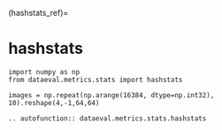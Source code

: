 (hashstats_ref)=
# hashstats

```{testsetup}
import numpy as np
from dataeval.metrics.stats import hashstats

images = np.repeat(np.arange(16384, dtype=np.int32), 10).reshape(4,-1,64,64)
```

```{eval-rst}
.. autofunction:: dataeval.metrics.stats.hashstats
```
